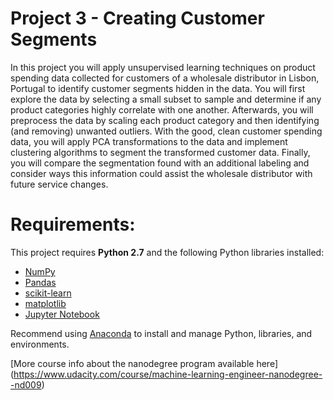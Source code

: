 # Project 3 - Creating Customer Segments

In this project you will apply unsupervised learning techniques on product spending data collected for customers of a wholesale distributor in Lisbon, Portugal to identify customer segments hidden in the data. You will first explore the data by selecting a small subset to sample and determine if any product categories highly correlate with one another. Afterwards, you will preprocess the data by scaling each product category and then identifying (and removing) unwanted outliers. With the good, clean customer spending data, you will apply PCA transformations to the data and implement clustering algorithms to segment the transformed customer data. Finally, you will compare the segmentation found with an additional labeling and consider ways this information could assist the wholesale distributor with future service changes.

# Requirements:
This project requires **Python 2.7** and the following Python libraries installed:

- [NumPy](http://www.numpy.org/)
- [Pandas](http://pandas.pydata.org)
- [scikit-learn](http://scikit-learn.org/stable/)
- [matplotlib](http://matplotlib.org/)
- [Jupyter Notebook](http://jupyter.readthedocs.io/en/latest/install.html)

Recommend using [Anaconda](https://www.continuum.io/why-anaconda) to install and manage Python, libraries, and environments.

[More course info about the nanodegree program available here]
(https://www.udacity.com/course/machine-learning-engineer-nanodegree--nd009)
